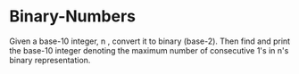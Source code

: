 # Binary-Numbers
Given a base-10 integer, n , convert it to binary (base-2). Then find and print the base-10 integer denoting the maximum number of consecutive 1's in n's binary representation.

